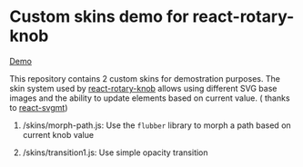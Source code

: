 # Custom skins demo for react-rotary-knob

[Demo](https://hugozap.github.io/react-rotary-knob-custom-skins-demo/)

This repository contains 2 custom skins
for demostration purposes. The skin system
used by [react-rotary-knob](https://github.com/hugozap/react-rotary-knob)
allows using different SVG base images and the ability
to update elements based on current value. ( thanks to [react-svgmt](https://github.com/hugozap/react-svgmt))

1) /skins/morph-path.js: Use the `flubber` library to morph a path based on current knob value

2) /skins/transition1.js: Use simple opacity transition

